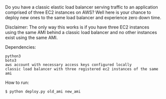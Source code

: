 Do you have a classic elastic load balancer serving traffic to an application comprised of three EC2 instances on AWS? Well here is your chance to deploy new ones to the same load balancer and experience zero down time.

Disclaimer: The only way this works is if you have three EC2 instances using the same AMI behind a classic load balancer and no other instances exist using the same AMI.

Dependencies:
 ```
 python3
 boto3
 aws account with necessary access keys configured locally
 classic load balancer with three registered ec2 instances of the same ami
 ```

How to run:
  ```
  $ python deploy.py old_ami new_ami
  ```